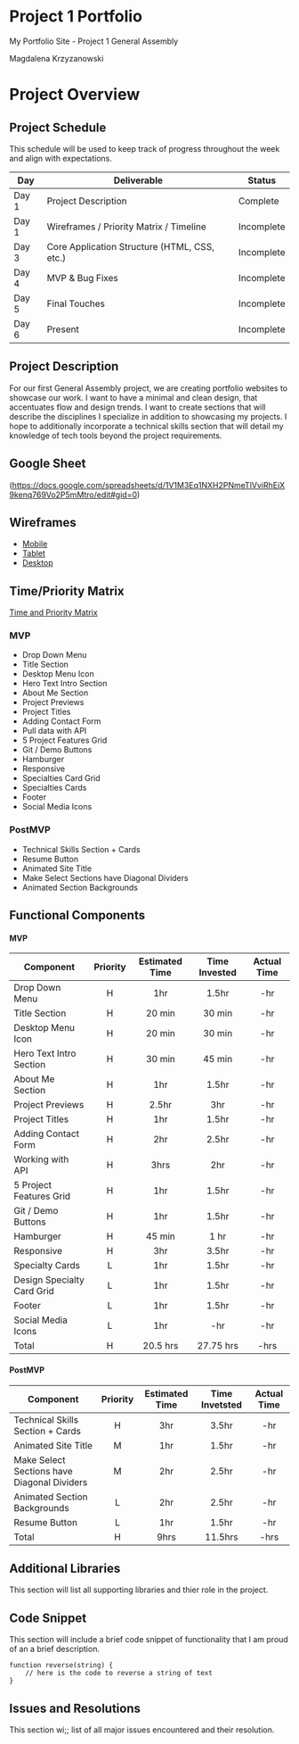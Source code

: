 # Project 1 Portfolio
My Portfolio Site - Project 1 General Assembly

Magdalena Krzyzanowski

# Project Overview

## Project Schedule

This schedule will be used to keep track of progress throughout the week and align with expectations.  

|  Day | Deliverable | Status
|---|---| ---|
|Day 1| Project Description | Complete
|Day 1| Wireframes / Priority Matrix / Timeline | Incomplete
|Day 3| Core Application Structure (HTML, CSS, etc.) | Incomplete
|Day 4| MVP & Bug Fixes | Incomplete
|Day 5| Final Touches | Incomplete
|Day 6| Present | Incomplete


## Project Description

For our first General Assembly project, we are creating portfolio websites to showcase our work. I want to have a minimal and clean design, that accentuates flow and design trends. I want to create sections that will describe the disciplines I specialize in addition to showcasing my projects. I hope to additionally incorporate a technical skills section that will detail my knowledge of tech tools beyond the project requirements.

## Google Sheet

(https://docs.google.com/spreadsheets/d/1V1M3Eq1NXH2PNmeTlVviRhEjX9kenq769Vo2P5mMtro/edit#gid=0) 

## Wireframes

- [Mobile](https://res.cloudinary.com/dinqukx6a/image/upload/v1594621147/Portfolio%20Project/Mobile_x8e5f4.png)
- [Tablet](https://res.cloudinary.com/dinqukx6a/image/upload/v1594621147/Portfolio%20Project/Tablet_h5sjgb.png)
- [Desktop](https://res.cloudinary.com/dinqukx6a/image/upload/v1594621147/Portfolio%20Project/Desktop_j5nkkh.png)


## Time/Priority Matrix 

[Time and Priority Matrix](https://res.cloudinary.com/dinqukx6a/image/upload/v1594644452/Portfolio%20Project/Time-Complexity-Graph/IMG-0557_hoeaiy.jpg)



### MVP

- Drop Down Menu
- Title Section
- Desktop Menu Icon
- Hero Text Intro Section
- About Me Section
- Project Previews
- Project Titles
- Adding Contact Form
- Pull data with API
- 5 Project Features Grid
- Git / Demo Buttons
- Hamburger
- Responsive
- Specialties Card Grid
- Specialties Cards
- Footer
- Social Media Icons

### PostMVP 

- Technical Skills Section + Cards
- Resume Button
- Animated Site Title
- Make Select Sections have Diagonal Dividers
- Animated Section Backgrounds


## Functional Components

#### MVP
| Component | Priority | Estimated Time | Time Invested | Actual Time |
| --- | :---: |  :---: | :---: | :---: |
| Drop Down Menu | H | 1hr | 1.5hr | -hr|
| Title Section | H | 20 min | 30 min | -hr|
| Desktop Menu Icon | H | 20 min | 30 min | -hr|
| Hero Text Intro Section | H | 30 min | 45 min | -hr|
| About Me Section | H | 1hr | 1.5hr | -hr|
| Project Previews | H | 2.5hr | 3hr | -hr|
| Project Titles | H | 1hr | 1.5hr | -hr|
| Adding Contact Form | H | 2hr| 2.5hr | -hr |
| Working with API | H | 3hrs| 2hr | -hr |
| 5 Project Features Grid | H | 1hr | 1.5hr | -hr|
| Git / Demo Buttons | H | 1hr | 1.5hr | -hr|
| Hamburger | H | 45 min | 1 hr | -hr|
| Responsive | H | 3hr | 3.5hr | -hr|
| Specialty Cards | L | 1hr | 1.5hr | -hr|
| Design Specialty Card Grid | L | 1hr | 1.5hr | -hr|
| Footer | L | 1hr | 1.5hr | -hr|
| Social Media Icons | L | 1hr | -hr | -hr|
| Total | H | 20.5 hrs| 27.75 hrs | -hrs |

#### PostMVP
| Component | Priority | Estimated Time | Time Invetsted | Actual Time |
| --- | :---: |  :---: | :---: | :---: |
| Technical Skills Section + Cards | H | 3hr | 3.5hr | -hr|
| Animated Site Title | M | 1hr | 1.5hr | -hr|
| Make Select Sections have Diagonal Dividers | M | 2hr | 2.5hr | -hr|
| Animated Section Backgrounds | L | 2hr | 2.5hr | -hr|
| Resume Button | L | 1hr | 1.5hr | -hr|
| Total | H | 9hrs| 11.5hrs | -hrs |

## Additional Libraries
 This section will list all supporting libraries and thier role in the project. 

## Code Snippet

This section will include a brief code snippet of functionality that I am proud of an a brief description.  

```
function reverse(string) {
	// here is the code to reverse a string of text
}
```

## Issues and Resolutions
 This section wi;; list of all major issues encountered and their resolution.
